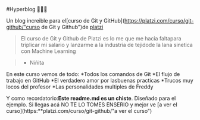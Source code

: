 #Hyperblog 💛💜💗

Un blog increible para el[curso de Git y GitHub](https://platzi.com/curso/git-github/"curso de Git y Github")de [platzi](https://platzi.com/"Platzi")

> El curso de Git y Github de Platzi es lo me que me hacia faltapara triplicar mi salario y lanzarme a la industria de tejidode la lana sinetica con Machine Learning

> - Niñita

En este curso vemos de todo:
*Todos los comandos de Git
*El flujo de trabajo en GitHub
*El verdadero amor por lasbuenas practicas
*Trucos muy locos del profesor
*Las personalidades multiples de Freddy

Y como recordatorio:**Este readme.md es un chiste**. Diseñado para el ejemplo. Si llegas acá NO TE LO TOMES ENSERIO y mejor ve [a ver el curso](https:**platzi.com/curso/git-github/"a ver el curso")
